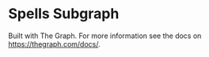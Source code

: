 # Spells Subgraph

Built with The Graph. For more information see the docs on https://thegraph.com/docs/.
